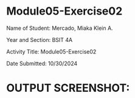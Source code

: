 # Module05-Exercise02

Name of Student: Mercado, Miaka Klein A.

Year and Section: BSIT 4A

Activity Title: Module05-Exercise02

Date Submitted: 10/30/2024

# OUTPUT SCREENSHOT:

